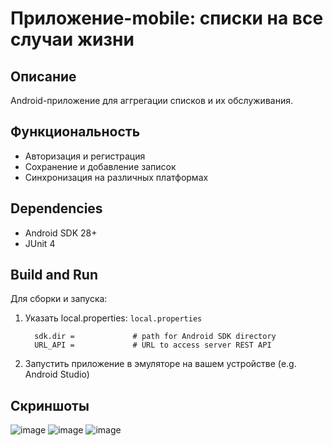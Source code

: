 # Приложение-mobile: списки на все случаи жизни

## Описание
Android-приложение для аггрегации списков и их обслуживания.

## Функциональность
- Авторизация и регистрация
- Сохранение и добавление записок
- Синхронизация на различных платформах
## Dependencies

- Android SDK 28+
- JUnit 4

## Build and Run

Для сборки и запуска:

1) Указать local.properties:
   `local.properties`
         
         sdk.dir =             # path for Android SDK directory
         URL_API =             # URL to access server REST API
2) Запустить приложение в эмуляторе на вашем устройстве (e.g. Android Studio)
## Скриншоты
![image](https://github.com/user-attachments/assets/70474967-f355-474e-a952-142f09709036)
![image](https://github.com/user-attachments/assets/85edc8ca-d447-4a01-a9ef-d0bd1b2ce7fd)
![image](https://github.com/user-attachments/assets/21bf4c37-d089-4684-9ff1-982d3bfb62ed)
